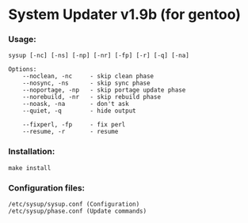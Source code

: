 # System Updater v1.9b (for gentoo)

### Usage:
```
sysup [-nc] [-ns] [-np] [-nr] [-fp] [-r] [-q] [-na]

Options:
    --noclean, -nc     - skip clean phase
    --nosync, -ns      - skip sync phase
    --noportage, -np   - skip portage update phase
    --norebuild, -nr   - skip rebuild phase
    --noask, -na       - don't ask
    --quiet, -q        - hide output

    --fixperl, -fp     - fix perl
    --resume, -r       - resume
```

### Installation:
```make install```

### Configuration files:
```
/etc/sysup/sysup.conf (Configuration)
/etc/sysup/phase.conf (Update commands)
```

